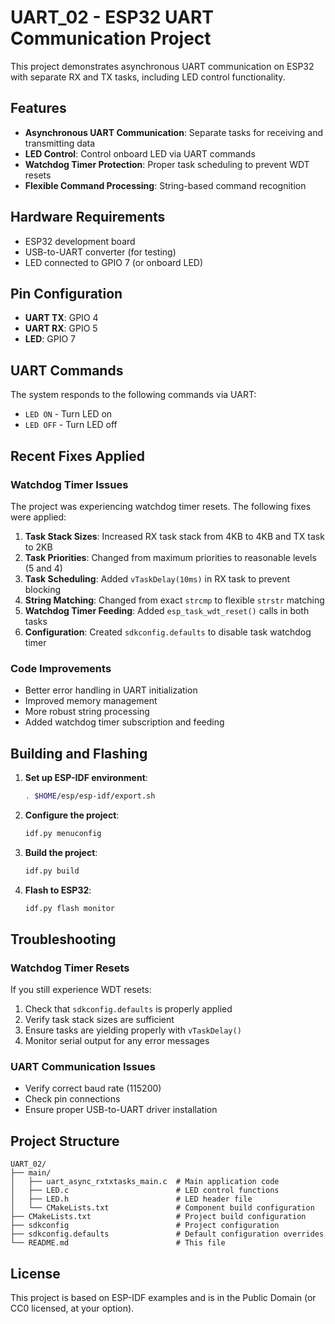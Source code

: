# UART_02 - ESP32 UART Communication Project

This project demonstrates asynchronous UART communication on ESP32 with separate RX and TX tasks, including LED control functionality.

## Features

- **Asynchronous UART Communication**: Separate tasks for receiving and transmitting data
- **LED Control**: Control onboard LED via UART commands
- **Watchdog Timer Protection**: Proper task scheduling to prevent WDT resets
- **Flexible Command Processing**: String-based command recognition

## Hardware Requirements

- ESP32 development board
- USB-to-UART converter (for testing)
- LED connected to GPIO 7 (or onboard LED)

## Pin Configuration

- **UART TX**: GPIO 4
- **UART RX**: GPIO 5  
- **LED**: GPIO 7

## UART Commands

The system responds to the following commands via UART:

- `LED ON` - Turn LED on
- `LED OFF` - Turn LED off

## Recent Fixes Applied

### Watchdog Timer Issues
The project was experiencing watchdog timer resets. The following fixes were applied:

1. **Task Stack Sizes**: Increased RX task stack from 4KB to 4KB and TX task to 2KB
2. **Task Priorities**: Changed from maximum priorities to reasonable levels (5 and 4)
3. **Task Scheduling**: Added `vTaskDelay(10ms)` in RX task to prevent blocking
4. **String Matching**: Changed from exact `strcmp` to flexible `strstr` matching
5. **Watchdog Timer Feeding**: Added `esp_task_wdt_reset()` calls in both tasks
6. **Configuration**: Created `sdkconfig.defaults` to disable task watchdog timer

### Code Improvements

- Better error handling in UART initialization
- Improved memory management
- More robust string processing
- Added watchdog timer subscription and feeding

## Building and Flashing

1. **Set up ESP-IDF environment**:
   ```bash
   . $HOME/esp/esp-idf/export.sh
   ```

2. **Configure the project**:
   ```bash
   idf.py menuconfig
   ```

3. **Build the project**:
   ```bash
   idf.py build
   ```

4. **Flash to ESP32**:
   ```bash
   idf.py flash monitor
   ```

## Troubleshooting

### Watchdog Timer Resets
If you still experience WDT resets:

1. Check that `sdkconfig.defaults` is properly applied
2. Verify task stack sizes are sufficient
3. Ensure tasks are yielding properly with `vTaskDelay()`
4. Monitor serial output for any error messages

### UART Communication Issues
- Verify correct baud rate (115200)
- Check pin connections
- Ensure proper USB-to-UART driver installation

## Project Structure

```
UART_02/
├── main/
│   ├── uart_async_rxtxtasks_main.c  # Main application code
│   ├── LED.c                        # LED control functions
│   ├── LED.h                        # LED header file
│   └── CMakeLists.txt               # Component build configuration
├── CMakeLists.txt                   # Project build configuration
├── sdkconfig                        # Project configuration
├── sdkconfig.defaults               # Default configuration overrides
└── README.md                        # This file
```

## License

This project is based on ESP-IDF examples and is in the Public Domain (or CC0 licensed, at your option).
